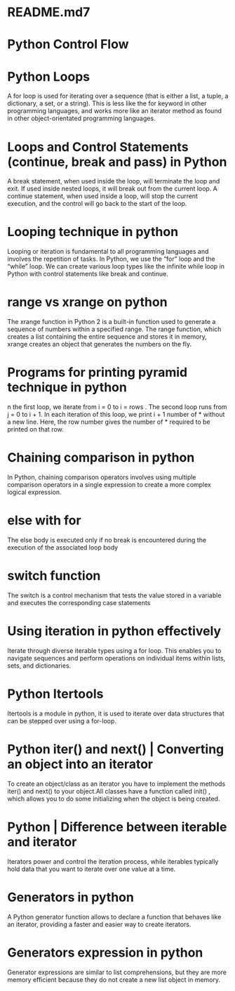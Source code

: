 # README.md7
# Python Control Flow
# Python Loops
A for loop is used for iterating over a sequence (that is either a list, a tuple, a dictionary, a set, or a string). This is less like the for keyword in other programming languages, and works more like an iterator method as found in other object-orientated programming languages.

# Loops and Control Statements (continue, break and pass) in Python
A break statement, when used inside the loop, will terminate the loop and exit. If used inside nested loops, it will break out from the current loop. A continue statement, when used inside a loop, will stop the current execution, and the control will go back to the start of the loop.

# Looping technique in python
Looping or iteration is fundamental to all programming languages and involves the repetition of tasks. In Python, we use the “for” loop and the “while” loop. We can create various loop types like the infinite while loop in Python with control statements like break and continue.

# range vs xrange on python
The xrange function in Python 2 is a built-in function used to generate a sequence of numbers within a specified range. The range function, which creates a list containing the entire sequence and stores it in memory, xrange creates an object that generates the numbers on the fly.

# Programs for printing pyramid technique in python
n the first loop, we iterate from i = 0 to i = rows . The second loop runs from j = 0 to i + 1. In each iteration of this loop, we print i + 1 number of * without a new line. Here, the row number gives the number of * required to be printed on that row.

# Chaining comparison in python
In Python, chaining comparison operators involves using multiple comparison operators in a single expression to create a more complex logical expression.

# else with for
The else body is executed only if no break is encountered during the execution of the associated loop body

# switch function
The switch is a control mechanism that tests the value stored in a variable and executes the corresponding case statements

# Using iteration in python effectively
Iterate through diverse iterable types using a for loop. This enables you to navigate sequences and perform operations on individual items within lists, sets, and dictionaries.

# Python Itertools
Itertools is a module in python, it is used to iterate over data structures that can be stepped over using a for-loop.

# Python iter() and next() | Converting an object into an iterator
To create an object/class as an iterator you have to implement the methods iter() and next() to your object.All classes have a function called init() , which allows you to do some initializing when the object is being created.

# Python | Difference between iterable and iterator
Iterators power and control the iteration process, while iterables typically hold data that you want to iterate over one value at a time.

# Generators in python
A Python generator function allows to declare a function that behaves like an iterator, providing a faster and easier way to create iterators.

# Generators expression in python
Generator expressions are similar to list comprehensions, but they are more memory efficient because they do not create a new list object in memory.

